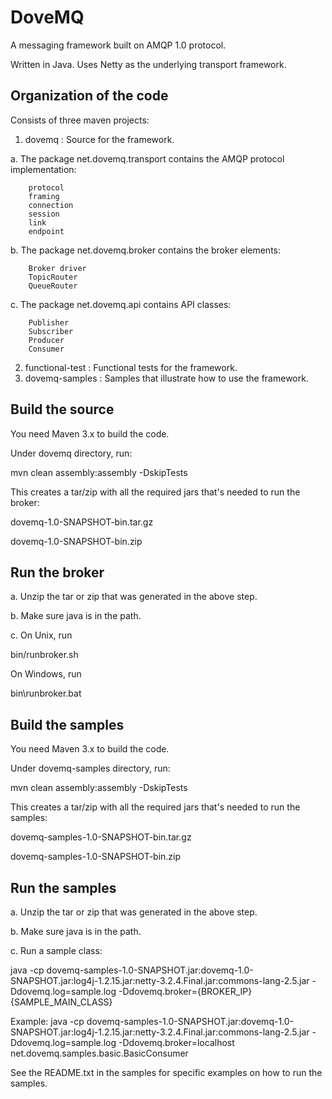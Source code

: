 DoveMQ
======

A messaging framework built on AMQP 1.0 protocol.

Written in Java.
Uses Netty as the underlying transport framework.

Organization of the code
------------------------

Consists of three maven projects:

1. dovemq : Source for the framework.

  a. The package net.dovemq.transport contains the AMQP protocol implementation:

        protocol
        framing
        connection
        session
        link
        endpoint

  b. The package net.dovemq.broker contains the broker elements:

        Broker driver
        TopicRouter
        QueueRouter

  c. The package net.dovemq.api contains API classes:

        Publisher
        Subscriber
        Producer
        Consumer

2. functional-test : Functional tests for the framework.
3. dovemq-samples : Samples that illustrate how to use the framework.

Build the source
----------------

You need Maven 3.x to build the code.

Under dovemq directory, run:

   mvn clean assembly:assembly -DskipTests

This creates a tar/zip with all the required jars that's needed to run the broker:

dovemq-1.0-SNAPSHOT-bin.tar.gz

dovemq-1.0-SNAPSHOT-bin.zip

Run the broker
--------------

a. Unzip the tar or zip that was generated in the above step.

b. Make sure java is in the path.

c. On Unix, run

  bin/runbroker.sh

  On Windows, run
  
  bin\runbroker.bat

Build the samples
-----------------

You need Maven 3.x to build the code.

Under dovemq-samples directory, run:

   mvn clean assembly:assembly -DskipTests

This creates a tar/zip with all the required jars that's needed to run the samples:

dovemq-samples-1.0-SNAPSHOT-bin.tar.gz

dovemq-samples-1.0-SNAPSHOT-bin.zip

Run the samples
---------------

a. Unzip the tar or zip that was generated in the above step.

b. Make sure java is in the path.

c. Run a sample class:

java -cp dovemq-samples-1.0-SNAPSHOT.jar:dovemq-1.0-SNAPSHOT.jar:log4j-1.2.15.jar:netty-3.2.4.Final.jar:commons-lang-2.5.jar -Ddovemq.log=sample.log -Ddovemq.broker={BROKER_IP} {SAMPLE_MAIN_CLASS}

Example:
java -cp dovemq-samples-1.0-SNAPSHOT.jar:dovemq-1.0-SNAPSHOT.jar:log4j-1.2.15.jar:netty-3.2.4.Final.jar:commons-lang-2.5.jar -Ddovemq.log=sample.log -Ddovemq.broker=localhost net.dovemq.samples.basic.BasicConsumer

See the README.txt in the samples for specific examples on how to run the samples.
